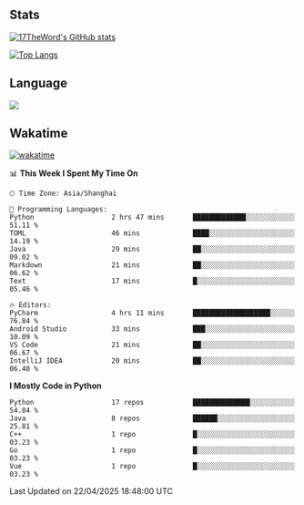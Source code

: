 ## Stats

[![17TheWord's GitHub stats](https://github-readme-stats.vercel.app/api?username=17TheWord&count_private=true&show_icons=true)](https://github.com/anuraghazra/github-readme-stats)

[![Top Langs](https://github-readme-stats.vercel.app/api/top-langs/?username=17TheWord&layout=compact&hide=html)](https://github.com/anuraghazra/github-readme-stats)

## Language

<img align="center" src="https://github-readme-stats-theword.vercel.app/api/wakatime?username=559772f0-9c03-4114-9e11-1b4b8b998e10&layout=compact&theme=dracula&hide_border=true">

## Wakatime

[![wakatime](https://wakatime.com/badge/user/559772f0-9c03-4114-9e11-1b4b8b998e10.svg)](https://wakatime.com/@559772f0-9c03-4114-9e11-1b4b8b998e10)

<!--START_SECTION:waka-->
📊 **This Week I Spent My Time On** 

```text
🕑︎ Time Zone: Asia/Shanghai

💬 Programming Languages: 
Python                   2 hrs 47 mins       █████████████░░░░░░░░░░░░   51.11 % 
TOML                     46 mins             ████░░░░░░░░░░░░░░░░░░░░░   14.19 % 
Java                     29 mins             ██░░░░░░░░░░░░░░░░░░░░░░░   09.02 % 
Markdown                 21 mins             ██░░░░░░░░░░░░░░░░░░░░░░░   06.62 % 
Text                     17 mins             █░░░░░░░░░░░░░░░░░░░░░░░░   05.46 % 

🔥 Editors: 
PyCharm                  4 hrs 11 mins       ███████████████████░░░░░░   76.84 % 
Android Studio           33 mins             ███░░░░░░░░░░░░░░░░░░░░░░   10.09 % 
VS Code                  21 mins             ██░░░░░░░░░░░░░░░░░░░░░░░   06.67 % 
IntelliJ IDEA            20 mins             ██░░░░░░░░░░░░░░░░░░░░░░░   06.40 % 
```

**I Mostly Code in Python** 

```text
Python                   17 repos            ██████████████░░░░░░░░░░░   54.84 % 
Java                     8 repos             ██████░░░░░░░░░░░░░░░░░░░   25.81 % 
C++                      1 repo              █░░░░░░░░░░░░░░░░░░░░░░░░   03.23 % 
Go                       1 repo              █░░░░░░░░░░░░░░░░░░░░░░░░   03.23 % 
Vue                      1 repo              █░░░░░░░░░░░░░░░░░░░░░░░░   03.23 % 
```




 Last Updated on 22/04/2025 18:48:00 UTC
<!--END_SECTION:waka-->

